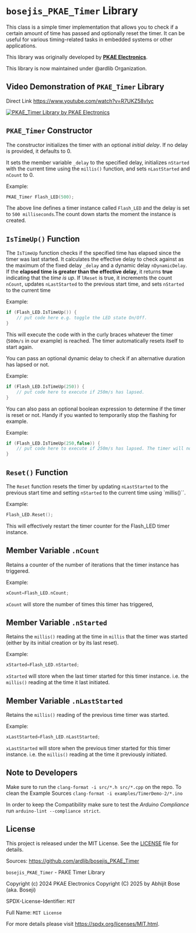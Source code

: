 # `bosejis_PKAE_Timer` Library

This class is a simple timer implementation that allows you to check if a certain amount of time has passed and optionally reset the timer. It can be useful for various timing-related tasks in embedded systems or other applications.

This library was originally developed by **[PKAE Electronics](https://www.youtube.com/@paulpkae)**.

This library is now maintained under @ardlib Organization.

## Video Demonstration of `PKAE_Timer` Library

Direct Link <https://www.youtube.com/watch?v=R7UKZ58vIyc>

[![PKAE_Timer Library by PKAE Electronics](https://img.youtube.com/vi/R7UKZ58vIyc/0.jpg)](https://www.youtube.com/watch?v=R7UKZ58vIyc)

## `PKAE_Timer` Constructor

The constructor initializes the timer with an optional *initial delay*. If no delay is provided, it defaults to 0.

It sets the member variable `_delay` to the specified delay, initializes `nStarted` with the current time using the `millis()` function, and sets `nLastStarted` and `nCount` to 0.

Example:

```c++
PKAE_Timer Flash_LED(500);
```

The above line defines a timer instance called `Flash_LED` and the delay is set to `500 milliseconds`.The count down starts the moment the instance is created.

## `IsTimeUp()` Function

The `IsTimeUp` function checks if the specified time has elapsed since the timer was last started.
It calculates the effective delay to check against as the maximum of the fixed delay `_delay` and a dynamic delay `nDynamicDelay`.
If the **elapsed time is greater than the effective delay**, it returns **true** indicating that the *time is up*.
If `lReset` is true, it increments the count `nCount`, updates `nLastStarted` to the previous start time, and sets `nStarted` to the current time

Example:

```c++
if (Flash_LED.IsTimeUp()) {
    // put code here e.g. toggle the LED state On/Off.
}
```

This will execute the code with in the curly braces whatever the timer (`500m/s` in our example) is reached. The timer automatically resets itself to start again.

You can pass an optional dynamic delay to check if an alternative duration has lapsed or not.

Example:

```c++
if (Flash_LED.IsTimeUp(250)) {
    // put code here to execute if 250m/s has lapsed. 
}
```

You can also pass an optional boolean expression to determine if the timer is reset or not. Handy if you wanted to temporarily stop the flashing for example.

Example:

```c++
if (Flash_LED.IsTimeUp(250,false)) {
    // put code here to execute if 250m/s has lapsed. The timer will not reset.
}
```

## `Reset()` Function

The `Reset` function resets the timer by updating `nLastStarted` to the previous start time and setting `nStarted` to the current time using `millis()``.

Example:

```c++
Flash_LED.Reset();
```

This will effectively restart the timer counter for the Flash_LED timer instance.

## Member Variable `.nCount`

Retains a counter of the number of iterations that the timer instance has triggered. 

Example:

```c++
xCount=Flash_LED.nCount;
```

`xCount` will store the number of times this timer has triggered,


## Member Variable `.nStarted`

Retains the `millis()` reading at the time in `millis` that the timer was started (either by its initial creation or by its last reset).

Example:

```c++
xStarted=Flash_LED.nStarted;
```

`xStarted` will store when the last timer started for this timer instance. i.e. the `millis()` reading at the time it last initiated.


## Member Variable `.nLastStarted`

Retains the `millis()` reading of the previous time timer was started. 

Example:

```c++
xLastStarted=Flash_LED.nLastStarted;
```

`xLastStarted` will store when the previous timer started for this timer instance. i.e. the `millis()` reading at the time it previously initiated.

## Note to Developers

Make sure to run the `clang-format -i src/*.h src/*.cpp` on the repo.
To clean the Example Sources `clang-format -i examples/TimerDemo-2/*.ino`

In order to keep the Compatibility make sure to test the *Arduino Compliance*
run `arduino-lint --compliance strict`.

## License

This project is released under the MIT License. See the [LICENSE](./LICENSE) file for details.

Sources: <https://github.com/ardlib/bosejis_PKAE_Timer>

`bosejis_PKAE_Timer` - PAKE Timer Library

Copyright (c) 2024 PKAE Electronics
Copyright (C) 2025 by Abhijit Bose (aka. Boseji)

SPDX-License-Identifier: `MIT`

Full Name: `MIT License`

For more details please visit <https://spdx.org/licenses/MIT.html>.
